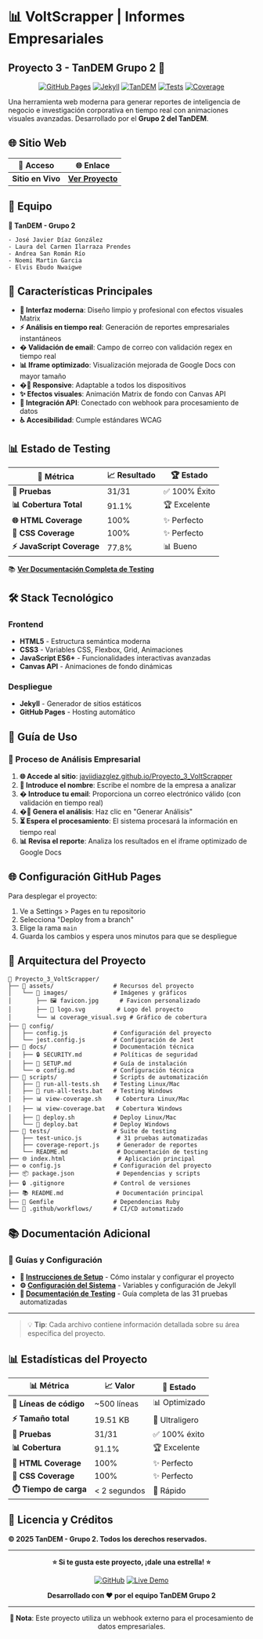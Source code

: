 # 📊 VoltScrapper | Informes Empresariales
## **Proyecto 3 - TanDEM Grupo 2** 🎯

<div align="center">

[![GitHub Pages](https://img.shields.io/badge/GitHub%20Pages-Live-brightgreen)](https://javiidiazglez.github.io/Proyecto_3_VoltScrapper/) [![Jekyll](https://img.shields.io/badge/Jekyll-Ready-red)](https://jekyllrb.com/) [![TanDEM](https://img.shields.io/badge/TanDEM-Grupo%202-blue)](#) [![Tests](https://img.shields.io/badge/Tests-31%2F31-brightgreen)](./tests/test-unico.js) [![Coverage](https://img.shields.io/badge/Coverage-91.1%25-brightgreen)](./coverage/index.html)

</div>

Una herramienta web moderna para generar reportes de inteligencia de negocio e investigación corporativa en tiempo real con animaciones visuales avanzadas. Desarrollado por el **Grupo 2 del TanDEM**.

## 🌐 Sitio Web

| 🚀 **Acceso** | 🌐 **Enlace** |
|---------------|---------------|
| **Sitio en Vivo** | **[Ver Proyecto](https://javiidiazglez.github.io/Proyecto_3_VoltScrapper/)** |


## 👥 Equipo

**🎯 TanDEM - Grupo 2**
```
- José Javier Díaz González
- Laura del Carmen Ilarraza Prendes  
- Andrea San Román Río
- Noemi Martin Garcia
- Elvis Ebudo Nwaigwe
```

## 🚀 Características Principales

- **🎨 Interfaz moderna**: Diseño limpio y profesional con efectos visuales Matrix
- **⚡ Análisis en tiempo real**: Generación de reportes empresariales instantáneos
- **� Validación de email**: Campo de correo con validación regex en tiempo real
- **📊 Iframe optimizado**: Visualización mejorada de Google Docs con mayor tamaño
- **�📱 Responsive**: Adaptable a todos los dispositivos
- **✨ Efectos visuales**: Animación Matrix de fondo con Canvas API
- **🔗 Integración API**: Conectado con webhook para procesamiento de datos
- **♿ Accesibilidad**: Cumple estándares WCAG

## 📊 Estado de Testing

| 🎯 **Métrica** | 📈 **Resultado** | 🏆 **Estado** |
|----------------|------------------|---------------|
| **🧪 Pruebas** | 31/31 | ✅ 100% Éxito |
| **📊 Cobertura Total** | 91.1% | 🏆 Excelente |
| **🌐 HTML Coverage** | 100% | ✨ Perfecto |
| **🎨 CSS Coverage** | 100% | ✨ Perfecto |
| **⚡ JavaScript Coverage** | 77.8% | 📊 Bueno |

📚 **[Ver Documentación Completa de Testing](./tests/README.md)**

## 🛠️ Stack Tecnológico

### Frontend
- **HTML5** - Estructura semántica moderna
- **CSS3** - Variables CSS, Flexbox, Grid, Animaciones
- **JavaScript ES6+** - Funcionalidades interactivas avanzadas
- **Canvas API** - Animaciones de fondo dinámicas

### Despliegue
- **Jekyll** - Generador de sitios estáticos
- **GitHub Pages** - Hosting automático

## 📱 Guía de Uso

### 🎯 Proceso de Análisis Empresarial

1. **🌐 Accede al sitio**: [javiidiazglez.github.io/Proyecto_3_VoltScrapper](https://javiidiazglez.github.io/Proyecto_3_VoltScrapper/)
2. **📝 Introduce el nombre**: Escribe el nombre de la empresa a analizar
3. **� Introduce tu email**: Proporciona un correo electrónico válido (con validación en tiempo real)
4. **�🚀 Genera el análisis**: Haz clic en "Generar Análisis" 
5. **⏳ Espera el procesamiento**: El sistema procesará la información en tiempo real
6. **📊 Revisa el reporte**: Analiza los resultados en el iframe optimizado de Google Docs

## 🌐 Configuración GitHub Pages

Para desplegar el proyecto:
1. Ve a Settings > Pages en tu repositorio
2. Selecciona "Deploy from a branch"
3. Elige la rama `main`
4. Guarda los cambios y espera unos minutos para que se despliegue

## 📄 Arquitectura del Proyecto

```
📁 Proyecto_3_VoltScrapper/
├── 📁 assets/                 # Recursos del proyecto
│   └── 📁 images/             # Imágenes y gráficos
│       ├── 🖼️ favicon.jpg      # Favicon personalizado
│       ├── 🎨 logo.svg         # Logo del proyecto
│       └── 📊 coverage_visual.svg # Gráfico de cobertura
├── 📁 config/
│   ├── config.js             # Configuración del proyecto
│   └── jest.config.js        # Configuración de Jest
├── 📁 docs/                   # Documentación técnica
│   ├── 🔒 SECURITY.md         # Políticas de seguridad
│   ├── 📖 SETUP.md            # Guía de instalación
│   └── ⚙️ config.md           # Configuración técnica
├── 📁 scripts/                # Scripts de automatización
│   ├── 🧪 run-all-tests.sh    # Testing Linux/Mac
│   ├── 🧪 run-all-tests.bat   # Testing Windows
│   ├── 📊 view-coverage.sh    # Cobertura Linux/Mac
│   ├── 📊 view-coverage.bat   # Cobertura Windows
│   ├── 🚀 deploy.sh           # Deploy Linux/Mac
│   └── 🚀 deploy.bat          # Deploy Windows
├── 📁 tests/                  # Suite de testing
│   ├── test-unico.js          # 31 pruebas automatizadas
│   ├── coverage-report.js     # Generador de reportes
│   └── README.md              # Documentación de testing
├── 🌐 index.html               # Aplicación principal
├── ⚙️ config.js               # Configuración del proyecto
├── 📦 package.json            # Dependencias y scripts
├── 🔒 .gitignore              # Control de versiones
├── 📚 README.md               # Documentación principal
├── 💎 Gemfile                 # Dependencias Ruby
└── 🔄 .github/workflows/      # CI/CD automatizado
```

## 📚 Documentación Adicional
### 📖 **Guías y Configuración**

- **🚀 [Instrucciones de Setup](./docs/SETUP.md)** - Cómo instalar y configurar el proyecto
- **⚙️ [Configuración del Sistema](./docs/config.md)** - Variables y configuración de Jekyll
- **🧪 [Documentación de Testing](./docs/tests/README.md)** - Guía completa de las 31 pruebas automatizadas

---

> 💡 **Tip**: Cada archivo contiene información detallada sobre su área específica del proyecto.

## 📊 Estadísticas del Proyecto

| 📊 **Métrica** | 📈 **Valor** | 🎯 **Estado** |
|----------------|--------------|---------------|
| **💾 Líneas de código** | ~500 líneas | 📊 Optimizado |
| **⚡ Tamaño total** | 19.51 KB | 🚀 Ultraligero |
| **🧪 Pruebas** | 31/31 | ✅ 100% éxito |
| **📊 Cobertura** | 91.1% | 🏆 Excelente |
| **🎨 HTML Coverage** | 100% | ✨ Perfecto |
| **💎 CSS Coverage** | 100% | ✨ Perfecto |
| **⏱️ Tiempo de carga** | < 2 segundos | 🚀 Rápido |

## 📝 Licencia y Créditos

**© 2025 TanDEM - Grupo 2. Todos los derechos reservados.**

---

<div align="center">

**⭐ Si te gusta este proyecto, ¡dale una estrella! ⭐**

[![GitHub](https://img.shields.io/badge/GitHub-Proyecto_3_VoltScrapper-181717?logo=github)](https://github.com/javiidiazglez/Proyecto_3_VoltScrapper)
[![Live Demo](https://img.shields.io/badge/Live_Demo-Ver_Sitio-brightgreen)](https://javiidiazglez.github.io/Proyecto_3_VoltScrapper/)

**Desarrollado con ❤️ por el equipo TanDEM Grupo 2**

---

**📌 Nota**: Este proyecto utiliza un webhook externo para el procesamiento de datos empresariales.
</div>